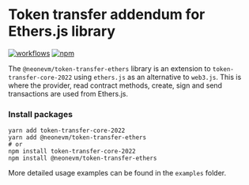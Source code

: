 # Token transfer addendum for Ethers.js library

[![workflows](https://github.com/neonlabsorg/neon-client-transfer/actions/workflows/test.yml/badge.svg?branch=master)](https://github.com/neonlabsorg/neon-client-transfer/actions)
[![npm](https://img.shields.io/npm/v/@neonevm/token-transfer-ethers.svg)](https://www.npmjs.com/package/@neonevm/token-transfer-ethers)

The `@neonevm/token-transfer-ethers` library is an extension to `token-transfer-core-2022` using `ethers.js` as an alternative to `web3.js`.
This is where the provider, read contract methods, create, sign and send transactions are used from Ethers.js.

### Install packages

```shell
yarn add token-transfer-core-2022
yarn add @neonevm/token-transfer-ethers
# or
npm install token-transfer-core-2022
npm install @neonevm/token-transfer-ethers
```

More detailed usage examples can be found in the `examples` folder.
